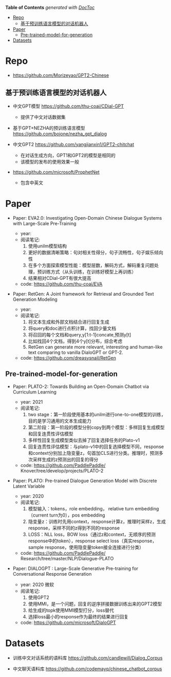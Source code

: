 <!-- START doctoc generated TOC please keep comment here to allow auto update -->
<!-- DON'T EDIT THIS SECTION, INSTEAD RE-RUN doctoc TO UPDATE -->
**Table of Contents**  *generated with [DocToc](https://github.com/thlorenz/doctoc)*

- [Repo](#repo)
  - [基于预训练语言模型的对话机器人](#%E5%9F%BA%E4%BA%8E%E9%A2%84%E8%AE%AD%E7%BB%83%E8%AF%AD%E8%A8%80%E6%A8%A1%E5%9E%8B%E7%9A%84%E5%AF%B9%E8%AF%9D%E6%9C%BA%E5%99%A8%E4%BA%BA)
- [Paper](#paper)
  - [Pre-trained-model-for-generation](#pre-trained-model-for-generation)
- [Datasets](#datasets)

<!-- END doctoc generated TOC please keep comment here to allow auto update -->


# Repo
  
- https://github.com/Morizeyao/GPT2-Chinese

## 基于预训练语言模型的对话机器人

- 中文GPT模型 https://github.com/thu-coai/CDial-GPT  
  - 提供了中文对话数据集
  
- 基于GPT+NEZHA的预训练语言模型 https://github.com/bojone/nezha_gpt_dialog

- 中文GPT2 https://github.com/yangjianxin1/GPT2-chitchat
  - 在对话生成方向，GPT1和GPT2的模型是相同的
  - 该模型的发布的使用效果一般

- https://github.com/microsoft/ProphetNet
  - 包含中英文
  
  
# Paper

- Paper: EVA2.0: Investigating Open-Domain Chinese Dialogue Systems with Large-Scale Pre-Training
  - year: 
  - 阅读笔记: 
    1. 使用unilm模型结构
    2. 更好的数据清晰策略：句对相关性得分，句子流畅性，句子娱乐倾向性
    3. 在多个方面探索模型性能：模型层数，解码方式，解码重复问题处理，预训练方式（从头训练，在训练好模型上再训练）
    4. 结果相对CDial-GPT有很大提高
  - code: https://github.com/thu-coai/EVA

- Paper: RetGen: A Joint framework for Retrieval and Grounded Text Generation Modeling
  - year: 
  - 阅读笔记: 
    1. 将文本生成和外部文档结合进行回复生成  
    2. 将query和doc进行点积计算，找回少量文档  
    3. 将召回的每个文档和query,y[1:t-1]concate,预测y[t]  
    4. 比如找回4个文档，得到4个y[t]分布，综合考虑
    5. RetGen can generate more relevant, interesting and human-like text comparing to vanilla DialoGPT or GPT-2.
  - code: https://github.com/dreasysnail/RetGen

## Pre-trained-model-for-generation

- Paper: PLATO-2: Towards Building an Open-Domain Chatbot via Curriculum Learning
  - year: 2021
  - 阅读笔记: 
    1. two stage：第一阶段使用基本的unilm进行one-to-one模型的训练，目的是学习通用的文本生成能力
    2. 第二阶段：第一阶段的模型分别copy到两个模型：多样回复生成模型和回复连贯性评估模型
    3. 多样性回复生成模型类似去掉了回复选择任务的Plato-v1
    4. 回复连贯性评估模型：与plato-v1中的回复选择模型不同，response和context分别加上隐变量z，句首加CLS进行分类。推理时，预测多次采样生成的z预测出的回复的得分
  - code: https://github.com/PaddlePaddle/ Knover/tree/develop/projects/PLATO-2

- Paper: PLATO: Pre-trained Dialogue Generation Model with Discrete Latent Variable
  - year: 2020
  - 阅读笔记: 
    1. 模型输入：tokens，role embedding， relative turn embedding（current turn为0），pos embedding
    2. 隐变量z：训练时先用context，response计算z，推理时采样z，生成response，采样不同的z得到不同的response
    3. LOSS：NLL loss，BOW loss（通过z和context，无顺序的预测response中的token），response select loss（真实response，sample response，使用隐变量token接全连接进行分类）
  - code: https://github.com/PaddlePaddle/ Research/tree/master/NLP/Dialogue-PLATO
  
- Paper: DIALOGPT : Large-Scale Generative Pre-training for Conversational Response Generation
  - year: 2020 微软
  - 阅读笔记: 
    1. 使用GPT2
    2. 使用MMI，是一个问题，回复的逆序拼接数据训练出来的GPT2模型
    3. 给生成的topk使用MMI模型打分，loss替代
    4. 选择loss最小的response作为最终的结果进行回复
  - code: https://github.com/microsoft/DialoGPT


# Datasets

- 训练中文对话系统的语料库 https://github.com/candlewill/Dialog_Corpus

- 中文聊天语料库 https://github.com/codemayq/chinese_chatbot_corpus
